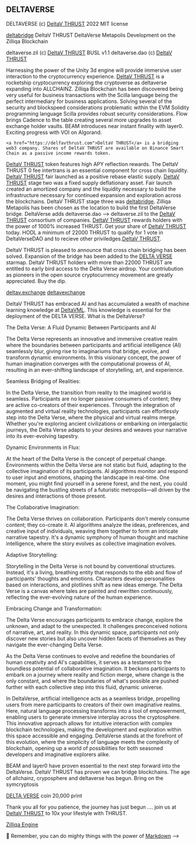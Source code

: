## DELTAVERSE

DELTAVERSE (c) <a href="https://github.com/deltav-deltaverse">DeltaV THRUST</a> 2022 MIT license

<a href="https://github.com/deltabridge">deltabridge</a> DeltaV THRUST DeltaVerse Metapolis Development on the Zilliqa Blockchain

  deltaverse.zil (c) <a href="https://twitter.com/deltavexchange">DeltaV THRUST</a> BUSL v1.1
  deltaverse.dao (c) <a href="https://twitter.com/deltavexchange">DeltaV THRUST</a>
  
  Harnessing the power of the Unity 3d engine will provide immersive user interaction to the cryptocurrency experience. <a href="https://github.com/deltav-deltaverse/web3.unity">DeltaV THRUST</a> is a rocketship cryptocurrency exploring the cryptoverse as deltaverse expanding into ALLCHAINZ. Zilliqa Blockchain has been discovered being very useful for business transactions with the Scilla language being the perfect intermediary for business applications. Solving several of the security and blockspeed considerations problematic within the EVM Solidity programming language Scilla provides robust security considerations. Flow brings Cadence to the table creating several more upgrades to asset exchange holder vaults. BEAM introduces near instant finality with layer0. Exciting progress with VOI on Algorand.
  
    <a href="https://delfavthrust.com">DeltaV THRUST</a> is a bridging web3 company. Shares of DeltaV THRUST are available on Binance Smart Chain as a passive income rewards token. 
  <a href="https://twitter.com/deltavexchange">DeltaV THRUST</a> token features high APY reflection rewards. The DeltaV THRUST 0 fee intertrans is an essential component for cross chain liquidity. <a href="https://bscscan.com/token/0x969F60Bfe17962E0f061B434596545C7b6Cd6Fc4">DeltaV THRUST</a> fair launched as a positive rebase elastic supply. <a href="https://twitter.com/deltavexchange">DeltaV THRUST</a> stage two was a fixed supply deflationary asset. Fair launch created an amortized company and the liquidity necessary to build the infrastructure necessary for continued expansion and exploration across the blockchains. DeltaV THRUST stage three was <a href="://deltav.exchange">deltabridge</a>. Zilliqa Metapolis has been chosen as the location to build the first DeltaVerse bridge. DeltaVerse adds deltaverse.dao --> deltaverse.zil to the <a href="https://github.com/DeltaVerseDAO/">DeltaV THRUST</a> consortium of companies. <a href="https://twitter.com/deltavexchange">DeltaV THRUST</a> rewards holders with the power of 1000% increased THRUST.  Get your share of <a href="https://github.com/DeltaVML">DeltaV THRUST</a> today. HODL a minimum of 22000 THRUST to qualify for 1 vote in DeltaVerseDAO and to recieve other priviledges.<a href="https://pancakeswap.finance/swap?outputCurrency=0x969F60Bfe17962E0f061B434596545C7b6Cd6Fc4">DeltaV THRUST</a>.

  DeltaV THRUST is pleased to announce that cross chain bridging has been solved. Expansion of the bridge has been added to the <a href="https://opensea.io/assets/matic/0x024b464ec595f20040002237680026bf006e8f90/1">DELTA VERSE</a> starmap. DeltaV THRUST holders with more than 22000 THRUST are entitled to early bird access to the Delta Verse airdrop. Your contriubution as pioneers in the open source cryptocurrency movement are greatly appreciated. Buy the dip.

  <a href="https://deltav.exchange">deltav.exchange</a>
  <a href="https://twitter.com/deltavexchange/">deltavexchange</a>

  DeltaV THRUST has embraced AI and has accumulated a wealth of machine learning knowledge at <a href="https://github.com/DeltaVML">DeltaVML</a>. This knowledge is essential for the deployment of the DELTA VERSE. What is the DeltaVerse?

  The Delta Verse: A Fluid Dynamic Between Participants and AI

The Delta Verse represents an innovative and immersive creative realm where the boundaries between participants and artificial intelligence (AI) seamlessly blur, giving rise to imaginariums that bridge, evolve, and transform dynamic environments. In this visionary concept, the power of human imagination converges with the computational prowess of AI, resulting in an ever-shifting landscape of storytelling, art, and experience.

Seamless Bridging of Realities:

In the Delta Verse, the transition from reality to the imagined world is seamless. Participants are no longer passive consumers of content; they are active co-creators of their experiences. Through the integration of augmented and virtual reality technologies, participants can effortlessly step into the Delta Verse, where the physical and virtual realms merge. Whether you're exploring ancient civilizations or embarking on intergalactic journeys, the Delta Verse adapts to your desires and weaves your narrative into its ever-evolving tapestry.

Dynamic Environments in Flux:

At the heart of the Delta Verse is the concept of perpetual change. Environments within the Delta Verse are not static but fluid, adapting to the collective imagination of its participants. AI algorithms monitor and respond to user input and emotions, shaping the landscape in real-time. One moment, you might find yourself in a serene forest, and the next, you could be navigating the bustling streets of a futuristic metropolis—all driven by the desires and interactions of those present.

The Collaborative Imagination:

The Delta Verse thrives on collaboration. Participants don't merely consume content; they co-create it. AI algorithms analyze the ideas, preferences, and creative input of individuals, weaving them together to form an intricate narrative tapestry. It's a dynamic symphony of human thought and machine intelligence, where the story evolves as collective imagination evolves.

Adaptive Storytelling:

Storytelling in the Delta Verse is not bound by conventional structures. Instead, it's a living, breathing entity that responds to the ebb and flow of participants' thoughts and emotions. Characters develop personalities based on interactions, and plotlines shift as new ideas emerge. The Delta Verse is a canvas where tales are painted and rewritten continuously, reflecting the ever-evolving nature of the human experience.

Embracing Change and Transformation:

The Delta Verse encourages participants to embrace change, explore the unknown, and adapt to the unexpected. It challenges preconceived notions of narrative, art, and reality. In this dynamic space, participants not only discover new stories but also uncover hidden facets of themselves as they navigate the ever-changing Delta Verse.

As the Delta Verse continues to evolve and redefine the boundaries of human creativity and AI's capabilities, it serves as a testament to the boundless potential of collaborative imagination. It beckons participants to embark on a journey where reality and fiction merge, where change is the only constant, and where the boundaries of what's possible are pushed further with each collective step into this fluid, dynamic universe.

In DeltaVerse, artificial intelligence acts as a seamless bridge, propelling users from mere participants to creators of their own imaginative realms. Here, natural language processing transforms into a tool of empowerment, enabling users to generate immersive interplay across the cryptosphere. This innovative approach allows for intuitive interaction with complex blockchain technologies, making the development and exploration within this space accessible and engaging. DeltaVerse stands at the forefront of this evolution, where the simplicity of language meets the complexity of blockchain, opening up a world of possibilities for both seasoned developers and imaginative explorers alike.

BEAM and layer0 have proven essential to the next step forward into the DeltaVerse. DeltaV THRUST has proven we can bridge blockchains. The age of allchainz, cryposphere and deltaverse has begun. Bring on the symcryptosis

<a href="https://opensea.io/assets/matic/0x024b464ec595f20040002237680026bf006e8f90/1">DELTA VERSE</a> coin 20,000 print

Thank you all for you patience, the journey has just begun .... join us at <a href="https://deltavthrust.com">DeltaV THRUST</a> to 10x your lifestyle with THRUST.
  


  [Zilliqa Engine](https://opensea.io/assets/matic/0x2953399124f0cbb46d2cbacd8a89cf0599974963/85209442842702955028286586320243537389855118869793358185487603685268501137055)


🧙 Remember, you can do mighty things with the power of [Markdown](https://docs.github.com/github/writing-on-github/getting-started-with-writing-and-formatting-on-github/basic-writing-and-formatting-syntax)
-->
